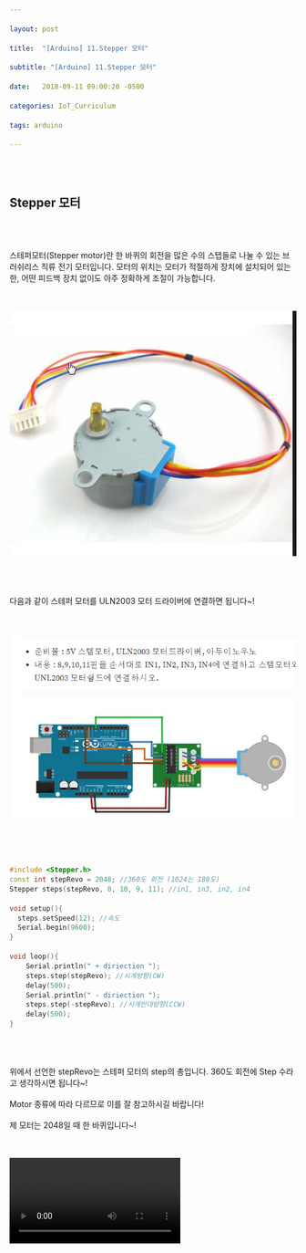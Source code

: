 ```yaml
---

layout: post

title:  "[Arduino] 11.Stepper 모터"

subtitle: "[Arduino] 11.Stepper 모터"

date:   2018-09-11 09:00:20 -0500

categories: IoT_Curriculum

tags: arduino

---
```


<br>
<br>

## Stepper 모터

<br>
<br>
<br>
스테퍼모터(Stepper motor)란 한 바퀴의 회전을 많은 수의 스텝들로 나눌 수 있는 브러쉬리스 직류 전기 모터입니다. 모터의 위치는 모터가 적절하게 장치에 설치되어 있는 한, 어떤 피드백 장치 없이도 아주 정확하게 조절이 가능합니다.
<br>
<br>
<br>

![image](/image/Arduino_image/Arduino_image_34.png)

<br>
<br>
<br>
다음과 같이 스테퍼 모터를 ULN2003 모터 드라이버에 연결하면 됩니다~!
<br>
<br>
<br>

![image](/image/Arduino_image/Arduino_image_35.png)

<br>
<br>
<br>

```cpp
#include <Stepper.h>
const int stepRevo = 2048; //360도 회전 (1024는 180도)
Stepper steps(stepRevo, 8, 10, 9, 11); //in1, in3, in2, in4 

void setup(){
  steps.setSpeed(12); //속도
  Serial.begin(9600);
}

void loop(){
    Serial.println(" + diriection "); 
    steps.step(stepRevo); //시계방향(CW)
    delay(500);
    Serial.println(" - diriection ");
    steps.step(-stepRevo); //시계반대방향(CCW)
    delay(500);
}
```

<br>
<br>
<br>
위에서 선언한 stepRevo는 스테퍼 모터의 step의 총입니다. 360도 회전에 Step 수라고 생각하시면 됩니다~!
<br>
<br>
Motor 종류에 따라 다르므로 이를 잘 참고하시길 바랍니다!
<br>
<br>
제 모터는 2048일 때 한 바퀴입니다~!
<br>
<br>
<br>

<video src="/image/Arduino_image/Arduino_video_17.mp4" controls autoplay></video>

